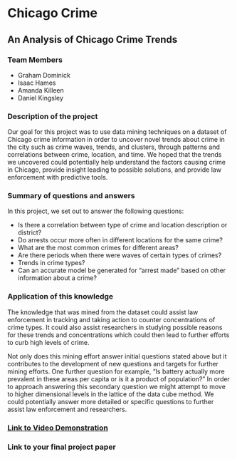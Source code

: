 # Chicago Crime
## An Analysis of Chicago Crime Trends

### Team Members
- Graham Dominick
- Isaac Hames
- Amanda Killeen
- Daniel Kingsley

### Description of the project
Our goal for this project was to use data mining techniques on a dataset of Chicago crime information in order to uncover novel trends about crime in the city such as crime waves, trends, and clusters, through patterns and correlations between crime, location, and time. We hoped that the trends we uncovered could potentially help understand the factors causing crime in Chicago, provide insight leading to possible solutions, and provide law enforcement with predictive tools.

### Summary of questions and answers
In this project, we set out to answer the following questions:
- Is there a correlation between type of crime and location description or district?
- Do arrests occur more often in different locations for the same crime?
- What are the most common crimes for different areas?
- Are there periods when there were waves of certain types of crimes?
- Trends in crime types?
- Can an accurate model be generated for “arrest made” based on other information about a crime? 

### Application of this knowledge
The knowledge that was mined from the dataset could assist law enforcement in tracking and taking action to counter concentrations of crime types. It could also assist researchers in studying possible reasons for these trends and concentrations which could then lead to further efforts to curb high levels of crime. 

Not only does this mining effort answer initial questions stated above but it contributes to the development of new questions and targets for further mining efforts. One further question for example, “Is battery actually more prevalent in these areas per capita or is it a product of population?” In order to approach answering this secondary question we might attempt to move to higher dimensional levels in the lattice of the data cube method. We could potentially answer more detailed or specific questions to further assist law enforcement and researchers.


### [Link to Video Demonstration](https://github.com/ddkingsley/4502_Group_2_Project/blob/master/Group2_Chicago_Crime_Part6_Video.mp4)

### Link to your final project paper
